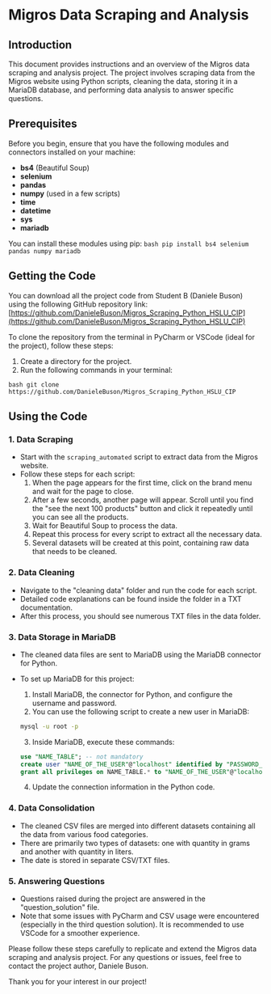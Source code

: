 # Migros Data Scraping and Analysis

## Introduction
This document provides instructions and an overview of the Migros data scraping and analysis project. The project involves scraping data from the Migros website using Python scripts, cleaning the data, storing it in a MariaDB database, and performing data analysis to answer specific questions.

## Prerequisites
Before you begin, ensure that you have the following modules and connectors installed on your machine:
- **bs4** (Beautiful Soup)
- **selenium**
- **pandas**
- **numpy** (used in a few scripts)
- **time**
- **datetime**
- **sys**
- **mariadb**

You can install these modules using pip:
```bash pip install bs4 selenium pandas numpy mariadb```


## Getting the Code

You can download all the project code from Student B (Daniele Buson) using the following GitHub repository link:
[https://github.com/DanieleBuson/Migros_Scraping_Python_HSLU_CIP](https://github.com/DanieleBuson/Migros_Scraping_Python_HSLU_CIP)

To clone the repository from the terminal in PyCharm or VSCode (ideal for the project), follow these steps:

1. Create a directory for the project.
2. Run the following commands in your terminal:

```bash git clone https://github.com/DanieleBuson/Migros_Scraping_Python_HSLU_CIP```

## Using the Code

### 1. Data Scraping

- Start with the `scraping_automated` script to extract data from the Migros website.
- Follow these steps for each script:
    1. When the page appears for the first time, click on the brand menu and wait for the page to close.
    2. After a few seconds, another page will appear. Scroll until you find the "see the next 100 products" button and click it repeatedly until you can see all the products.
    3. Wait for Beautiful Soup to process the data.
    4. Repeat this process for every script to extract all the necessary data.
    5. Several datasets will be created at this point, containing raw data that needs to be cleaned.

### 2. Data Cleaning

- Navigate to the "cleaning data" folder and run the code for each script.
- Detailed code explanations can be found inside the folder in a TXT documentation.
- After this process, you should see numerous TXT files in the data folder.

### 3. Data Storage in MariaDB

- The cleaned data files are sent to MariaDB using the MariaDB connector for Python.
- To set up MariaDB for this project:
    1. Install MariaDB, the connector for Python, and configure the username and password.
    2. You can use the following script to create a new user in MariaDB:

    ```bash
    mysql -u root -p
    ```

    3. Inside MariaDB, execute these commands:

    ```sql
    use "NAME_TABLE"; -- not mandatory
    create user "NAME_OF_THE_USER"@"localhost" identified by "PASSWORD_OF_THE_USER";
    grant all privileges on NAME_TABLE.* to "NAME_OF_THE_USER"@"localhost";
    ```

    4. Update the connection information in the Python code.
 
### 4. Data Consolidation

- The cleaned CSV files are merged into different datasets containing all the data from various food categories.
- There are primarily two types of datasets: one with quantity in grams and another with quantity in liters.
- The date is stored in separate CSV/TXT files.

### 5. Answering Questions

- Questions raised during the project are answered in the "question_solution" file.
- Note that some issues with PyCharm and CSV usage were encountered (especially in the third question solution). It is recommended to use VSCode for a smoother experience.

Please follow these steps carefully to replicate and extend the Migros data scraping and analysis project. For any questions or issues, feel free to contact the project author, Daniele Buson.

Thank you for your interest in our project!

